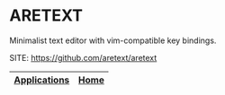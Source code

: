 # ARETEXT

 Minimalist text editor with vim-compatible key bindings.

 SITE: https://github.com/aretext/aretext

 | [Applications](https://portable-linux-apps.github.io/apps.html) | [Home](https://portable-linux-apps.github.io)
 | --- | --- |
